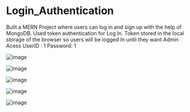 # Login_Authentication
Built a MERN Project where users can log in and sign up with the help of MongoDB. Used token authentication for Log In. Token stored in the local storage of the browser so users will be logged In until they want
Admin Acess
UserID : 1
Password: 1



![image](https://user-images.githubusercontent.com/103898041/220403047-2ddef13a-98e5-461c-87d9-dedcb6f61bbb.png)

![image](https://user-images.githubusercontent.com/103898041/220403273-bc4d0dfd-f79f-43e6-a1ee-0cfe53ecb4fa.png)

![image](https://user-images.githubusercontent.com/103898041/220403163-08bace35-477f-4fc3-a936-55ae1170520e.png)

![image](https://user-images.githubusercontent.com/103898041/220403233-f5e7d0de-416c-45c4-9d9b-4ea705ab5d80.png)

![image](https://user-images.githubusercontent.com/103898041/220403207-7f36fca1-5fa9-4d58-9f2c-23dbfae37334.png)
